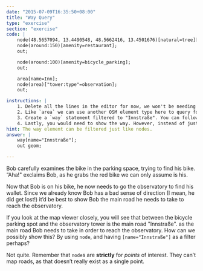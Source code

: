 ```yaml
---
date: "2015-07-09T16:35:50+08:00"
title: "Way Query"
type: "exercise"
section: "exercise"
code: | 
    node(48.5657094, 13.4490548, 48.5662416, 13.4501676)[natural=tree][height=20];
    node(around:150)[amenity=restaurant];
    out;

    node(around:100)[amenity=bicycle_parking];
    out;

    area[name=Inn];
    node(area)["tower:type"=observation];
    out;

instructions: |
    1. Delete all the lines in the editor for now, we won't be needing the nodes.
    2. Like `area` we can use another OSM element type here to query for the road. Namely, we can use the `way` statement.
    3. Create a `way` statement filtered to "Innstraße". You can follow the same form that `node` and `area` statements take. Keep in mind that you would have to surround the filter key "Innstraße" with quotes, as it contains the special character “ß".
    4. Lastly, you would need to show the way. However, instead of just using `out`, you would have to use the custom modificator `geom`, so that the statement reads `out geom;`
hint: The way element can be filtered just like nodes.
answer: |
    way[name="Innstraße"];
    out geom;

---
```


Bob carefully examines the bike in the parking space, trying to find his bike. “Aha!" exclaims Bob, as he grabs the red bike we can only assume is his.

Now that Bob is on his bike, he now needs to go the observatory to find his wallet. Since we already know Bob has a bad sense of direction (I mean, he did get lost!) it’d be best to show Bob the main road he needs to take to reach the observatory.

If you look at the map viewer closely, you will see that between the bicycle parking spot and the observatory tower is the main road "Innstraße". as the main road Bob needs to take in order to reach the observatory. How can we possibly show this? By using `node`, and having `[name="Innstraße"]` as a filter perhaps?

Not quite. Remember that `node`s are __strictly__ for _points_ of interest. They can’t map roads, as that doesn’t really exist as a single point.
